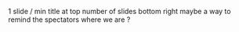 1 slide / min
title at top
number of slides bottom right
maybe a way to remind the spectators where we are ?
